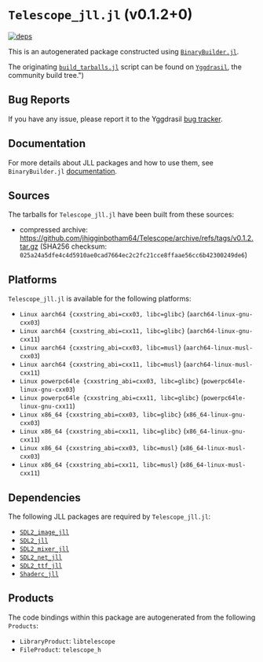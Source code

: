 # `Telescope_jll.jl` (v0.1.2+0)

[![deps](https://juliahub.com/docs/Telescope_jll/deps.svg)](https://juliahub.com/ui/Packages/Telescope_jll/em1wm?page=2)

This is an autogenerated package constructed using [`BinaryBuilder.jl`](https://github.com/JuliaPackaging/BinaryBuilder.jl).

The originating [`build_tarballs.jl`](https://github.com/JuliaPackaging/Yggdrasil/blob/6c5bc8b67afe0d0fd76a02df8b771ac681d665d5/T/Telescope/build_tarballs.jl) script can be found on [`Yggdrasil`](https://github.com/JuliaPackaging/Yggdrasil/), the community build tree.")

## Bug Reports

If you have any issue, please report it to the Yggdrasil [bug tracker](https://github.com/JuliaPackaging/Yggdrasil/issues).

## Documentation

For more details about JLL packages and how to use them, see `BinaryBuilder.jl` [documentation](https://docs.binarybuilder.org/stable/jll/).

## Sources

The tarballs for `Telescope_jll.jl` have been built from these sources:

* compressed archive: https://github.com/jhigginbotham64/Telescope/archive/refs/tags/v0.1.2.tar.gz (SHA256 checksum: `025a24a5dfe4c4d5910ae0cad7664ec2c2fc21cce8ffaae56cc6b42300249de6`)

## Platforms

`Telescope_jll.jl` is available for the following platforms:

* `Linux aarch64 {cxxstring_abi=cxx03, libc=glibc}` (`aarch64-linux-gnu-cxx03`)
* `Linux aarch64 {cxxstring_abi=cxx11, libc=glibc}` (`aarch64-linux-gnu-cxx11`)
* `Linux aarch64 {cxxstring_abi=cxx03, libc=musl}` (`aarch64-linux-musl-cxx03`)
* `Linux aarch64 {cxxstring_abi=cxx11, libc=musl}` (`aarch64-linux-musl-cxx11`)
* `Linux powerpc64le {cxxstring_abi=cxx03, libc=glibc}` (`powerpc64le-linux-gnu-cxx03`)
* `Linux powerpc64le {cxxstring_abi=cxx11, libc=glibc}` (`powerpc64le-linux-gnu-cxx11`)
* `Linux x86_64 {cxxstring_abi=cxx03, libc=glibc}` (`x86_64-linux-gnu-cxx03`)
* `Linux x86_64 {cxxstring_abi=cxx11, libc=glibc}` (`x86_64-linux-gnu-cxx11`)
* `Linux x86_64 {cxxstring_abi=cxx03, libc=musl}` (`x86_64-linux-musl-cxx03`)
* `Linux x86_64 {cxxstring_abi=cxx11, libc=musl}` (`x86_64-linux-musl-cxx11`)

## Dependencies

The following JLL packages are required by `Telescope_jll.jl`:

* [`SDL2_image_jll`](https://github.com/JuliaBinaryWrappers/SDL2_image_jll.jl)
* [`SDL2_jll`](https://github.com/JuliaBinaryWrappers/SDL2_jll.jl)
* [`SDL2_mixer_jll`](https://github.com/JuliaBinaryWrappers/SDL2_mixer_jll.jl)
* [`SDL2_net_jll`](https://github.com/JuliaBinaryWrappers/SDL2_net_jll.jl)
* [`SDL2_ttf_jll`](https://github.com/JuliaBinaryWrappers/SDL2_ttf_jll.jl)
* [`Shaderc_jll`](https://github.com/JuliaBinaryWrappers/Shaderc_jll.jl)

## Products

The code bindings within this package are autogenerated from the following `Products`:

* `LibraryProduct`: `libtelescope`
* `FileProduct`: `telescope_h`
